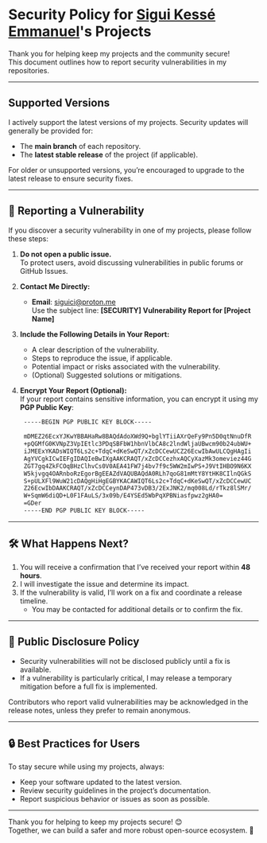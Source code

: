 # Security Policy for [Sigui Kessé Emmanuel](https://github.com/siguici)'s Projects

Thank you for helping keep my projects and the community secure!  
This document outlines how to report security vulnerabilities in my repositories.

---

## Supported Versions

I actively support the latest versions of my projects. Security updates will generally be provided for:

- The **main branch** of each repository.  
- The **latest stable release** of the project (if applicable).  

For older or unsupported versions, you’re encouraged to upgrade to the latest release to ensure security fixes.

---

## 📢 Reporting a Vulnerability

If you discover a security vulnerability in one of my projects, please follow these steps:

1. **Do not open a public issue.**  
   To protect users, avoid discussing vulnerabilities in public forums or GitHub Issues.

2. **Contact Me Directly:**  
   - **Email**: [siguici@proton.me](mailto:siguici@proton.me)  
     Use the subject line: **[SECURITY] Vulnerability Report for [Project Name]**

3. **Include the Following Details in Your Report:**
   - A clear description of the vulnerability.
   - Steps to reproduce the issue, if applicable.
   - Potential impact or risks associated with the vulnerability.
   - (Optional) Suggested solutions or mitigations.

4. **Encrypt Your Report (Optional):**  
   If your report contains sensitive information, you can encrypt it using my **PGP Public Key**:
   ```txt
    -----BEGIN PGP PUBLIC KEY BLOCK-----
    
    mDMEZ26EcxYJKwYBBAHaRw8BAQdAdoXWd9Q+bglYTiiAXrQeFy9Pn5D0qtNnuDfR
    +pQGMfG0KVNpZ3VpIEtlc3PDqSBFbW1hbnVlbCA8c2lndWljaUBwcm90b24ubWU+
    iJMEExYKADsWIQT6Ls2c+TdqC+dKeSwQT/xZcDCCewUCZ26EcwIbAwULCQgHAgIi
    AgYVCgkICwIEFgIDAQIeBwIXgAAKCRAQT/xZcDCCezhxAQCyXazMk3omeviez44G
    ZGT7gq4ZkFCOqBHzClhvCs0V0AEA41FW7j4bv7f9c5WW2mIwPS+J9VtIHBO9N6KX
    W5kjvgq4OARnboRzEgorBgEEAZdVAQUBAQdA0RLh7qoG81mMtY8YtHK8CIlnQGkS
    S+pULXFl9WuW21cDAQgHiHgEGBYKACAWIQT6Ls2c+TdqC+dKeSwQT/xZcDCCewUC
    Z26EcwIbDAAKCRAQT/xZcDCCeynDAP473vDB3/2ExJNK2/mq008Ld/rTkz8lSMr/
    W+SqmW6diQD+L0F1FAuLS/3x09b/E4YSEd5WbPqXPBNiasfpwz2gHA0=
    =GDer
    -----END PGP PUBLIC KEY BLOCK-----
   ```

---

## 🛠️ What Happens Next?

1. You will receive a confirmation that I’ve received your report within **48 hours**.
2. I will investigate the issue and determine its impact.
3. If the vulnerability is valid, I’ll work on a fix and coordinate a release timeline.  
   - You may be contacted for additional details or to confirm the fix.

---

## 📣 Public Disclosure Policy

- Security vulnerabilities will not be disclosed publicly until a fix is available.  
- If a vulnerability is particularly critical, I may release a temporary mitigation before a full fix is implemented.

Contributors who report valid vulnerabilities may be acknowledged in the release notes, unless they prefer to remain anonymous.

---

## 🔒 Best Practices for Users

To stay secure while using my projects, always:

- Keep your software updated to the latest version.
- Review security guidelines in the project’s documentation.
- Report suspicious behavior or issues as soon as possible.

---

Thank you for helping to keep my projects secure! 😊  
Together, we can build a safer and more robust open-source ecosystem. 🙌
